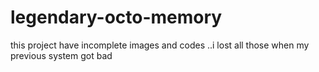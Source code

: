 # legendary-octo-memory


this project have incomplete images and codes ..i lost all those when my previous system got bad 

